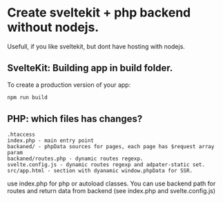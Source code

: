 # Create sveltekit + php backend without nodejs.

Usefull, if you like sveltekit, but dont have hosting with nodejs.


## SvelteKit: Building app in build folder.

To create a production version of your app:

```bash
npm run build
```

## PHP: which files has changes?

```
.htaccess
index.php - main entry point
backaned/ - phpData sources for pages, each page has $request array param
backaned/routes.php - dynamic routes regexp.
svelte.config.js - dynamic routes regexp and adpater-static set.
src/app.html - section with dyanamic window.phpData for SSR.
```
use index.php for php or autoload classes.
You can use backend path for routes and return data from backend (see index.php and svelte.config.js)
